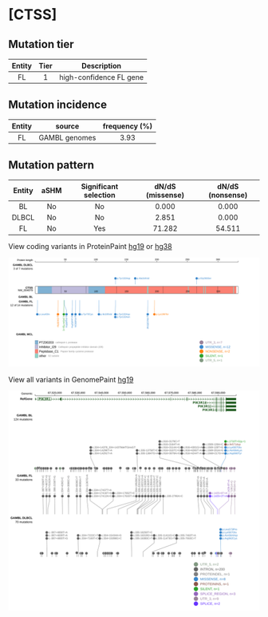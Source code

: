 # [CTSS]

## Mutation tier

|Entity|Tier|Description            |
|:------:|:----:|-----------------------|
|FL    |1   |high-confidence FL gene|
## Mutation incidence

|Entity|source       |frequency (%)|
|:------:|:-------------:|:-------------:|
|FL    |GAMBL genomes|3.93         |

## Mutation pattern

|Entity|aSHM|Significant selection|dN/dS (missense)|dN/dS (nonsense)|
|:------:|:----:|:---------------------:|:----------------:|:----------------:|
|BL    |No  |No                   | 0.000          | 0.000          |
|DLBCL |No  |No                   | 2.851          | 0.000          |
|FL    |No  |Yes                  |71.282          |54.511          |



View coding variants in ProteinPaint [hg19](https://www.bcgsc.ca/downloads/morinlab/GAMBL/test/genes/CTSS_protein.html)  or [hg38](https://www.bcgsc.ca/downloads/morinlab/GAMBL/test/genes/CTSS_protein_hg38.html)

![image](images/proteinpaint/CTSS_NM_004079.svg)

View all variants in GenomePaint [hg19](https://www.bcgsc.ca/downloads/morinlab/GAMBL/test/genes/CTSS.html)

![image](images/proteinpaint/CTSS.svg)
